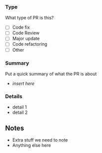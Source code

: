 ### Type

What type of PR is this?

- [ ] Code fix
- [ ] Code Review
- [ ] Major update
- [ ] Code refactoring
- [ ] Other

### Summary

Put a quick summary of what the PR is about

- *insert here*

### Details

- detail 1
- detail 2

## Notes

- Extra stuff we need to note
- Anything else here
